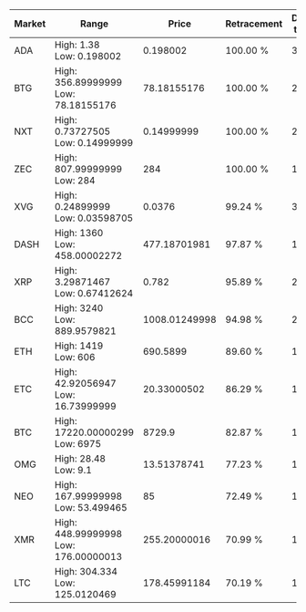 | Market | Range | Price| Retracement | Doubles to 50% |
| --- | --- | --- | --- | --- |
| ADA | High: 1.38<br />Low: 0.198002 | 0.198002 | 100.00 % | 3.98 |
| BTG | High: 356.89999999<br />Low: 78.18155176 | 78.18155176 | 100.00 % | 2.78 |
| NXT | High: 0.73727505<br />Low: 0.14999999 | 0.14999999 | 100.00 % | 2.96 |
| ZEC | High: 807.99999999<br />Low: 284 | 284 | 100.00 % | 1.92 |
| XVG | High: 0.24899999<br />Low: 0.03598705 | 0.0376 | 99.24 % | 3.79 |
| DASH | High: 1360<br />Low: 458.00002272 | 477.18701981 | 97.87 % | 1.90 |
| XRP | High: 3.29871467<br />Low: 0.67412624 | 0.782 | 95.89 % | 2.54 |
| BCC | High: 3240<br />Low: 889.9579821 | 1008.01249998 | 94.98 % | 2.05 |
| ETH | High: 1419<br />Low: 606 | 690.5899 | 89.60 % | 1.47 |
| ETC | High: 42.92056947<br />Low: 16.73999999 | 20.33000502 | 86.29 % | 1.47 |
| BTC | High: 17220.00000299<br />Low: 6975 | 8729.9 | 82.87 % | 1.39 |
| OMG | High: 28.48<br />Low: 9.1 | 13.51378741 | 77.23 % | 1.39 |
| NEO | High: 167.99999998<br />Low: 53.499465 | 85 | 72.49 % | 1.30 |
| XMR | High: 448.99999998<br />Low: 176.00000013 | 255.20000016 | 70.99 % | 1.22 |
| LTC | High: 304.334<br />Low: 125.0120469 | 178.45991184 | 70.19 % | 1.20 |
